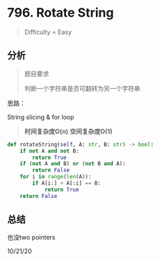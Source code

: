 # 796. Rotate String
> Difficulty = Easy

## 分析

> 题目要求
> 
> 判断一个字符串是否可翻转为另一个字符串

思路：

String slicing & for loop

> **时间复杂度O(n)**
> **空间复杂度O(1)**

```python
def rotateString(self, A: str, B: str) -> bool:
    if not A and not B:
        return True
    if (not A and B) or (not B and A):
        return False
    for i in range(len(A)):
        if A[i:] + A[:i] == B:
            return True
    return False
```

## 总结

也没two pointers

10/21/20